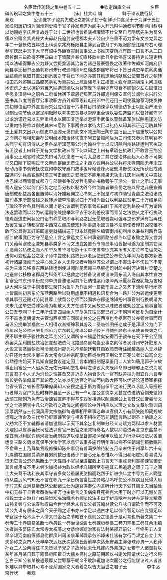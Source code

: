 <!-- { "loadSidebar": true } -->
　　
　　名臣碑传琬琰之集中巻五十二
　　
　　●钦定四库全书
　　
　　名臣碑传琬琰之集中巻五十三
　　
　　（宋）杜大珪 编
　　
　　鲜于谏议侁行状　　秦观
　　
　　公讳侁字子骏其先成汤之裔箕子封于朝鲜子仲食采于于为鲜于氏世家渔阳唐初诏为阆州刺史殁于官子孙家焉遂为阆中人开元时仲通叔明节制两川叔明以功赐姓李氏后复故姓于公十二世祖也曾祖演祖瓘皆不仕父至自号隠居先生为蜀名儒以公赠金紫光禄大夫母赵氏追封安德郡太夫人公自少庄重不茍力学有文乡党异之年二十登景佑五年进士科调京兆府栎阳县主簿到官数月丁外艰服除授江陵府右司理参军庆厯中天下大旱有诏中外臣寮实封言事公上书推灾变所兴有四一曰言不从二曰厥咎僣三曰欲得不明四曰上下皆蔽言甚切直移歙州歙县令歙俗喜讼善持吏长短吏稍绳以法辄得罪去公为黟又尝摄婺源其治皆为诸邑最豪强畏之改著作佐郎知河南府伊阙县事迁秘书丞通判黔州未行改通判绵州左绵逺郡自守将已下皆日课吏卒供薪炭刍豆蔬菓而赢取其直公到悉罢之守将已下闻之亦罢其风遂絶清献赵公使蜀首荐之朝转屯田员外郎赐五品服英宗初为皇嗣公上疏言储号未正措置未宜今皇嗣初定未闻选经术识虑之士以拥护羽翼乞妙选贤德以为官僚陛下清躬少有寝食不顺朝夕左右固惟妇寺愿复汉侍中之职令二府畨休宿卫覃恩迁都官员外郎通判保安军何公郯帅永兴辟公签书其节度判官厅公事改职方员外郎覃恩转屯田郎中代还用三司使荐除蔡河拨发神宗初即位诏中外直言阙失公应诏言十六事其目曰纳谏诤以辅德访多士以图治严法令以制世崇节俭以富民明黜陟以考实去贪暴以崇厚重台谏以委任选监司以督奸阅守宰以求治谨迁易以去弊重根本以固国复选举以澄源申武备以警武备军旅以除患谨边防以重内练将帅以御戎其末曰愿陛下事两宫以孝待大臣以礼侍从知其邪正近习防其奸壬上爱其文出以示御史中丞滕元发曰此文不减王陶王陶东宫旧臣上所信重故以公拟之而陶亦雅相知尝荐公明经术知治体切直不阿宜备顾问后为三司使又奏为其判官不从熙宁初有诏侍从之臣各举所知范蜀公时为翰林学士以应诏除利州路转运判官执政有沮议者上曰鲜于某有文学执政曰陛下何以知之上曰有章疏在执政乃不敢言王荆公用事公上疏言时政之失曰可为忧患者一可为太息者二其它逆治体而起人心者不可槩举又曰陛下聪明过于文帝而群臣无贾生之才西方议用兵公以兵将未择闗陜无年未宜轻动乃移书劝安抚使宜如李牧守鴈门故事逺斥候谨烽火坚壁清野使冦无所获宻戒诸路选将训兵蓄锐俟时须其可击而图之安抚使不能用师果无功未几庆州兵叛关中震扰也巴峡以西皆警成都守与部使者争议发兵屯要处书檄旁午于涂公一皆止之示以无事蜀人遂安公以剑门形势之地当分权以制内外今帅剑南者举全蜀之权以畀之非便宜循唐制成都益昌各自置帅以消奸雄窥伺之心书累上不报是时初作助役青苗之法诏诸路监司各定所部役钱之数转运使李瑜欲以四十万缗为额公以利路民贫用二十万缗足矣与瑜论不合各具利害以闻上是公议谓判司农事曽布曰鲜于某所定利路役书可为诸路法遂罢瑜而以公为转运副使兼提举常平农田水利差役事而青苗之法独乆之不行执政怪焉亟遣吏问状公曰诏书称愿取即与利路之民无愿取者岂可强与之邪岁满有旨再任及罢又留之转都官郎中西京左藏库使知利州事周永懿贪暴不法前使者惮其凶狡置不敢问公具得其奸赃即遣吏就捕械送于狱永懿竟除名编管衡州初利州以兼益利路兵马都监故事武臣为守至是公上言乞堂选文臣知州事别置路分都监以惩永懿之弊又言剑门关葭萌塞使臣兼知县事类多不习文法宜各置令专领邑事诏皆报可遂为定制其它深计逺画公私便之而人所不及者不可悉数十余年使者有欲变其法者父老泣曰老运使之法何可变也葢公之犹子师中尝使利路故民以老运使别之公奉使九年阆为名郡方新法初行诸路骚动而公平心处之乡人无异议者今翰林苏公以谓上不害法中不伤民下不废亲为三难云移京东西路转运副使过阙陛见面赐三品服迁司封郎中时河决曹村梁楚之地避害公移檄诸郡具为科条所以拯救之时甚备议者或谓决河东流入海自其本性宜勿复塞公曰东州平衍兖郓单济曹濮诸河其所归纳惟梁山张泽两泺夏秋霖潦犹能为害矧纵大河冲注于中则诸郡生聚其为鱼乎乃作议河一篇数千言上之又乞下澶州早行闭塞上皆嘉纳初京东分东西两路后以财用虚羸不相通和诏复合为一路升公为转运使更尽领其事召还赐对劳问甚厚上欲留公京师而公固求守郡遂除知扬州事官制行换朝请大夫未几坐举吏受赇免降为朝散大夫方在谴中又闻故吏以赇败者或劝公宜惩前事自陈公曰吾专刺举十二年所任吏四百余人宁尽保其往耶既已荐之于朝岂可反复为自全计卒不首也复朝请大夫管勾西京留守同御史台公之在西京也今枢宻范公亦领台事而司马温公提举崇福宫三人相得欢甚搢绅慕其游及二圣临御图任老成于是拜温公为门下侍郎起范公帅环庆复除公为京东转运使温公曰子骏不当使外顾东土承使者聚敛之后民不聊生烦子骏往救之耳比公行又谓所亲曰福星往矣安得百子骏布在天下乎公至则奏罢莱芜利国盐铁冶乞变盐法依河北路通商逐勾当公事之刻薄者发潍州守奸赃东人大悦又言髙丽朝贡可令濒海州郡为礼不烦朝廷若其自欲商贾听往闽越髙丽人无以辞矣召还为太常少卿三省太常会议神宗配享功臣或欲用王荆公吴正宪公者公曰富文忠公勲德终始天下具知宜配食议遂定因上言本朝旧制配享虽用二人宜如唐用郭子仪故事止用富公一人诏从之元佑元年明堂礼毕拜左谏议大夫既拜命即日辨邪正之说为献其言君子小人尤为消长之理甚备又言近岁人物衰少凡一官有缺差拟为艰宜许六曹寺监长吏各举僚属严其论荐之法亦以见达官之所举而执政大臣可以优游论道葢宰相择台省长官台省长官荐举僚属知人安民之道于斯为得自保甲之法行民以艺能入等授班行者即为官户免役时祥符县至一乡止有一户可差公言侥幸太甚宜依进纳官例充役如故须其陛朝乃免有旨治諌官直庐不得与东西省相通以防漏泄公上言昔汉武帝尝命文学之士逓宿禁中凡公府欲行之政俾之阅视辨论中外相应以义理之文故文章尔雅训词深厚炳然与三代同风唐太宗临御每遇宰相平章事必命谏官俱入小有颇失随即箴规故贞观之治企及三代今乃屏置谏官使与相省不相往还恐非朝廷言路以副圣上纳諌之义又劾大臣不宜辅郡者请加谴黜以示天下其余乞复制举分经义诗赋为两科以求人材罢大理狱以省事罢帐司检法以省官严出官之法减特奏名人数以抑滥进再言京东盐禁不便宜弛以利民许蔡河拨发统制县道以便呈督罢戎泸保甲以恤民力行浙中旧法以省漕运复三路义勇以寛保甲沙汰学官以息异议事多施行明年春以病不任朝谒乞郡数赐告不俞章三上乃拜集贤殿修撰知陈州事仍有旨满岁除待制五月辛未终于州享年六十有九累勲柱国赐爵清源县男前数日语诸子曰吾心无足者惟以不得归老阳翟别着易说为恨无它言公忠亮果断出于天性自小官以至进擢数上书言天下事咸具利害移谏官御史其言或用或不用未尝少加损益为政以经术自辅所至有迹其去民追思之熙宁元丰之间士大夫骛于功利丧其素守者多矣公虽屡更使指而屹然于新进少年之中号为正人晚登侍从益厉风气知无不言在职九十余日所言当世之务略尽呜呼使公不疾病且死得大用于时其勲业岂易量哉然公起诸生仕为諌官供奉仗内言听计行天下受其赐比夫当轴处中初无益于县官者葢得失相万也由是言之虽病疾且死弗克大用于时亦可以无憾矣喜推毂士士之游其门者后皆知名治经术有师法论注多出于新意晚年为诗与楚辞尤精泰山孙复尝与公论春秋叹曰今世学经术未有如公者苏翰林读公八咏自谓欲作而不可及读公九诵有屈宋之风今天子赐之诏书亦曰学足以通古才足以御今智足以应变强足以守官深于经术达于人情又曰金石之节皓首不衰则公之德善于是可考也所著文集二十巻传二十巻周易圣断七巻典说一巻治世谠言七巻諌垣奏藁二卷刀笔集三巻其余未编次者尚多娶陈氏太常寺太祝藩之女恭俭婉嬺治家有法封某郡君前公一年终男五人复早卒颉河南府偃师县尉群凤州司法叅军绰假承务郎焯未仕皆有学行而颉尤自立士大夫多称之女四人长早卒次适赵氏次适蒲氏皆前卒次适永安县主簿张球孙男一人崧孙孙女二人公两得任子恩皆以予兄之子故焯犹未仕凡嫁内外亲族之女若干人诸孤将以某年某月某日葬于颍昌府阳翟县大儒乡髙村之原前期颉以书走汝阳请状公之行义将乞白于知公者某被遇最厚又尝辱荐于朝义不敢辞辄加论次而公之行能谋议过人者甚多难以具举取其可考不诬系国家之大者着之以告夫当世之君子云
　　
　　李中丞常行状　　秦观
　　
